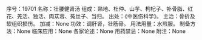 序号：19701
名称：壮腰健肾汤
组成：熟地、杜仲、山芋、枸杞子、补骨脂、红花、羌活、独活、肉苁蓉、菟丝子、当归。
出处：《中医伤科学》。
主治：骨折及软组织损伤。
加减：None
功效：调肝肾，壮筋骨。
用法用量：水煎服。
制备方法：None
临床应用：None
各家论述：None
用药禁忌：None
附注：None
